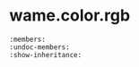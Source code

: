# wame.color.rgb
    
```{automodule} wame.color.rgb
:members:
:undoc-members:
:show-inheritance:
```